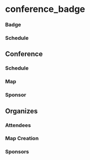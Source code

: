 # conference_badge

### Badge

### Schedule

## Conference

### Schedule

### Map

### Sponsor

## Organizes

### Attendees

### Map Creation

### Sponsors





